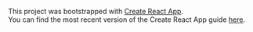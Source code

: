 This project was bootstrapped with [Create React App](https://github.com/facebookincubator/create-react-app).
<br>
You can find the most recent version of the Create React App guide [here](https://github.com/facebookincubator/create-react-app/blob/master/packages/react-scripts/template/README.md).
